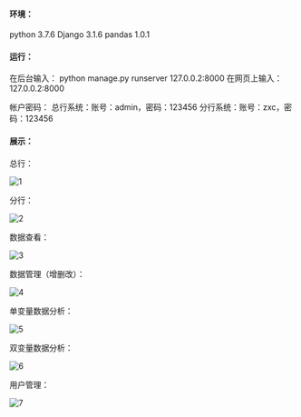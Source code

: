 #### 环境：

python 3.7.6
Django 3.1.6
pandas 1.0.1

#### 运行：

在后台输入：
python manage.py runserver 127.0.0.2:8000
在网页上输入：
127.0.0.2:8000

帐户密码：
总行系统：账号：admin，密码：123456
分行系统：账号：zxc，密码：123456



#### 展示：

总行：

![1](https://github.com/sleetwalker/credit-card-data-management/blob/bdc36e0430059d0f898ab903e24b87c39f8de45f/images/1.png)

分行：

![2](https://github.com/sleetwalker/credit-card-data-management/blob/bdc36e0430059d0f898ab903e24b87c39f8de45f/images/2.png)



数据查看：

![3](https://github.com/sleetwalker/credit-card-data-management/blob/bdc36e0430059d0f898ab903e24b87c39f8de45f/images/3.png)

数据管理（增删改）：

![4](https://github.com/sleetwalker/credit-card-data-management/blob/bdc36e0430059d0f898ab903e24b87c39f8de45f/images/4.png)

单变量数据分析：

![5](https://github.com/sleetwalker/credit-card-data-management/blob/bdc36e0430059d0f898ab903e24b87c39f8de45f/images/5.png)

双变量数据分析：

![6](https://github.com/sleetwalker/credit-card-data-management/blob/bdc36e0430059d0f898ab903e24b87c39f8de45f/images/6.png)

用户管理：

![7](https://github.com/sleetwalker/credit-card-data-management/blob/bdc36e0430059d0f898ab903e24b87c39f8de45f/images/7.png)
